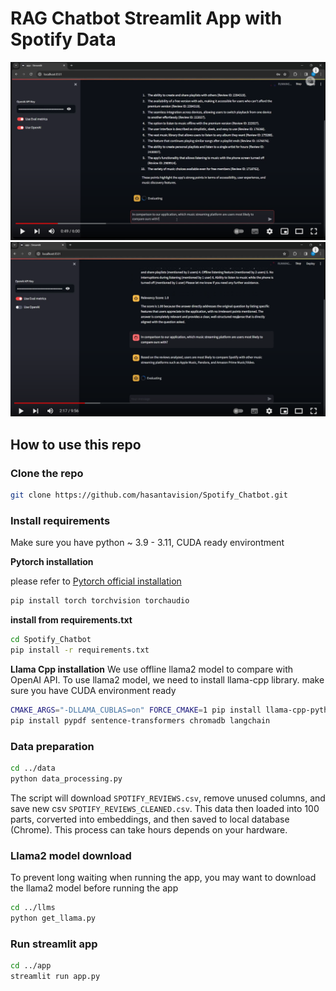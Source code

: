 # RAG Chatbot Streamlit App with Spotify Data

[![RAG chatbot with OpenAI](https://github.com/hasantavision/Spotify_Chatbot/blob/master/assets/yt1.png)](https://www.youtube.com/watch?v=fL4f9hgiwPw "RAG chatbot with OpenAI")
[![RAG chatbot with Llama2](https://github.com/hasantavision/Spotify_Chatbot/blob/master/assets/yt2.png)](https://www.youtube.com/watch?v=D-mgXB96r1o "RAG chatbot with Llama2")

## How to use this repo

### Clone the repo
```bash
git clone https://github.com/hasantavision/Spotify_Chatbot.git
```

### Install requirements

Make sure you have python ~ 3.9 - 3.11, CUDA ready environtment

**Pytorch installation**

please refer to [Pytorch official installation](https://pytorch.org/)
```bash
pip install torch torchvision torchaudio
```

**install from requirements.txt**
```bash
cd Spotify_Chatbot
pip install -r requirements.txt
```

**Llama Cpp installation**
We use offline llama2 model to compare with OpenAI API. To use llama2 model, we need to install llama-cpp library.
make sure you have CUDA environment ready
```bash
CMAKE_ARGS="-DLLAMA_CUBLAS=on" FORCE_CMAKE=1 pip install llama-cpp-python
pip install pypdf sentence-transformers chromadb langchain
```

### Data preparation
```bash
cd ../data
python data_processing.py
```
The script will download  `SPOTIFY_REVIEWS.csv`, remove unused columns, and save new csv `SPOTIFY_REVIEWS_CLEANED.csv`. This data then loaded into 100 parts, corverted into embeddings, and then saved to local database (Chrome). This process can take hours depends on your hardware.


### Llama2 model download
To prevent long waiting when running the app, you may want to download the llama2 model before running the app
```bash
cd ../llms
python get_llama.py
```

### Run streamlit app
```bash
cd ../app
streamlit run app.py
```



